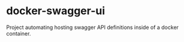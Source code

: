 # docker-swagger-ui
Project automating hosting swagger API definitions inside of a docker container.
